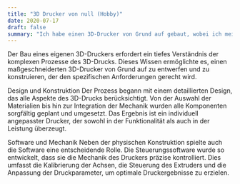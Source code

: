```yaml
---
title: "3D Drucker von null (Hobby)"
date: 2020-07-17
draft: false
summary: "Ich habe einen 3D-Drucker von Grund auf gebaut, wobei ich mein tiefes Verständnis der 3D-Druckprozesse nutzte, um ein maßgeschneidertes Gerät mit präziser Software- und Mechanikintegration zu entwickeln."
---
```


Der Bau eines eigenen 3D-Druckers erfordert ein tiefes Verständnis der komplexen Prozesse des 3D-Drucks. Dieses Wissen ermöglichte es, einen maßgeschneiderten 3D-Drucker von Grund auf zu entwerfen und zu konstruieren, der den spezifischen Anforderungen gerecht wird.

Design und Konstruktion
Der Prozess begann mit einem detaillierten Design, das alle Aspekte des 3D-Drucks berücksichtigt. Von der Auswahl der Materialien bis hin zur Integration der Mechanik wurden alle Komponenten sorgfältig geplant und umgesetzt. Das Ergebnis ist ein individuell angepasster Drucker, der sowohl in der Funktionalität als auch in der Leistung überzeugt.

Software und Mechanik
Neben der physischen Konstruktion spielte auch die Software eine entscheidende Rolle. Die Steuerungssoftware wurde so entwickelt, dass sie die Mechanik des Druckers präzise kontrolliert. Dies umfasst die Kalibrierung der Achsen, die Steuerung des Extruders und die Anpassung der Druckparameter, um optimale Druckergebnisse zu erzielen.